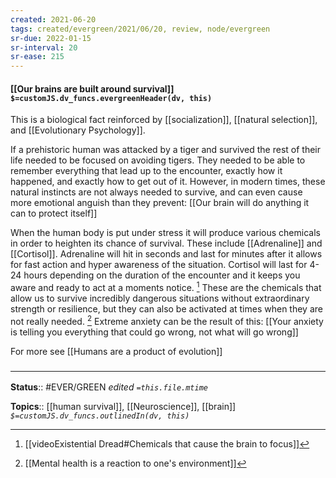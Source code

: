 ```yaml
---
created: 2021-06-20
tags: created/evergreen/2021/06/20, review, node/evergreen
sr-due: 2022-01-15
sr-interval: 20
sr-ease: 215
---
```


#### [[Our brains are built around survival]] `$=customJS.dv_funcs.evergreenHeader(dv, this)`

This is a biological fact reinforced by [[socialization]], [[natural selection]],  and [[Evolutionary Psychology]].

If a prehistoric human was attacked by a tiger and survived the rest of their life needed to be focused on avoiding tigers. They needed to be able to remember everything that lead up to the encounter, exactly how it happened, and exactly how to get out of it. However, in modern times, these natural instincts are not always needed to survive, and can even cause more emotional anguish than they prevent: [[Our brain will do anything it can to protect itself]] 

When the human body is put under stress it will produce various chemicals in order to heighten its chance of survival. These include [[Adrenaline]] and [[Cortisol]]. Adrenaline will hit in seconds and last for minutes after it allows for fast action and hyper awareness of the situation. Cortisol will last for 4-24 hours depending on the duration of the encounter and it keeps you aware and ready to act at a moments notice. [^2] These are the chemicals that allow us to survive incredibly dangerous situations without extraordinary strength or resilience, but they can also be activated at times when they are not really needed. [^3] Extreme anxiety can be the result of this: [[Your anxiety is telling you everything that could go wrong, not what will go wrong]]

For more see [[Humans are a product of evolution]]

### <hr class="footnote"/>

**Status**:: #EVER/GREEN 
*edited `=this.file.mtime`*

**Topics**:: [[human survival]], [[Neuroscience]], [[brain]]
*`$=customJS.dv_funcs.outlinedIn(dv, this)`*

[^2]: [[videoExistential Dread#Chemicals that cause the brain to focus]]
[^3]: [[Mental health is a reaction to one's environment]]